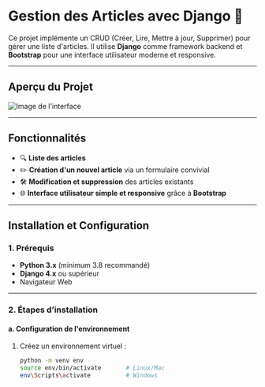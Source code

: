 # **Gestion des Articles avec Django** 📝

Ce projet implémente un CRUD (Créer, Lire, Mettre à jour, Supprimer) pour gérer une liste d'articles. Il utilise **Django** comme framework backend et **Bootstrap** pour une interface utilisateur moderne et responsive.

---

## **Aperçu du Projet**

![Image de l'interface](https://via.placeholder.com/800x400.png?text=Interface+CRUD+Django)

---

## **Fonctionnalités**

- 🔍 **Liste des articles**  
- ✏️ **Création d'un nouvel article** via un formulaire convivial  
- 🛠️ **Modification et suppression** des articles existants  
- 🌐 **Interface utilisateur simple et responsive** grâce à **Bootstrap**

---

## **Installation et Configuration**

### **1. Prérequis**

- **Python 3.x** (minimum 3.8 recommandé)  
- **Django 4.x** ou supérieur  
- Navigateur Web

---

### **2. Étapes d’installation**

#### **a. Configuration de l'environnement**

1. Créez un environnement virtuel :

   ```bash
   python -m venv env
   source env/bin/activate       # Linux/Mac
   env\Scripts\activate          # Windows
